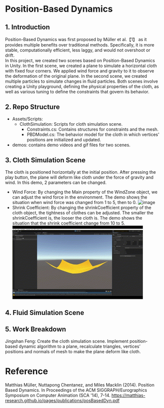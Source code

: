# Position-Based Dynamics
## 1. Introduction
Position-Based Dynamics was first proposed by Müller et al.【1】 as it provides multiple benefits over traditional methods. Specifically, it is more stable, computationally efficient, less laggy, and would not overshoot or drift.  
In this project, we created two scenes based on Position-Based Dynamics in Unity. In the first scene, we created a plane to simulate a horizontal cloth with fixed four corners. We applied wind force and gravity to it to observe the deformation of the original plane. In the second scene, we created multiple particles to simulate changes in fluid particles. Both scenes involve creating a Unity playground, defining the physical properties of the cloth, as well as various tuning to define the constraints that govern its behavior.
## 2. Repo Structure
- Assets/Scripts:
    - ClothSimulation: Scripts for cloth simulation scene.
      - Constraints.cs: Contains structures for constraints and the mesh.
      - PBDModel.cs: The behavior model for the cloth in which vertices' positions are initialized and updated.
- demos: contains demo videos and gif files for two scenes.
## 3. Cloth Simulation Scene
The cloth is positioned horizontally at the initial position. After pressing the play button, the plane will deform like cloth under the force of gravity and wind.
In this demo, 2 parameters can be changed.   
- Wind Force: By changing the Main property of the WindZone object, we can adjust the wind force in the environment. The demo shows the situation when wind force was changed from 1 to 5, then to 0.
![image](demos/cloth_simulation_demo/chang_wind_force.gif)
- Shrink Coefficient: By changing the shrinkCoefficient property of the cloth object, the tightness of clothes can be adjusted. The smaller the shrinkCoefficient is, the looser the cloth is. The demo shows the situation that the shrink coefficient change from 10 to 5.  
![image](demos/cloth_simulation_demo/change_shrink_coefficient.gif)
## 4. Fluid Simulation Scene
## 5. Work Breakdown
Jingshan Feng: Create the cloth simulation scene. Implement position-based dynamic algorithm to a plane, recalculate triangles, vertices’ positions and normals of mesh to make the plane deform like cloth. 
# Reference
Matthias Müller, Nuttapong Chentanez, and Miles Macklin (2014). Position Based Dynamics. In Proceedings of the ACM SIGGRAPH/Eurographics Symposium on Computer Animation (SCA '14), 7-14. https://matthias-research.github.io/pages/publications/posBasedDyn.pdf
